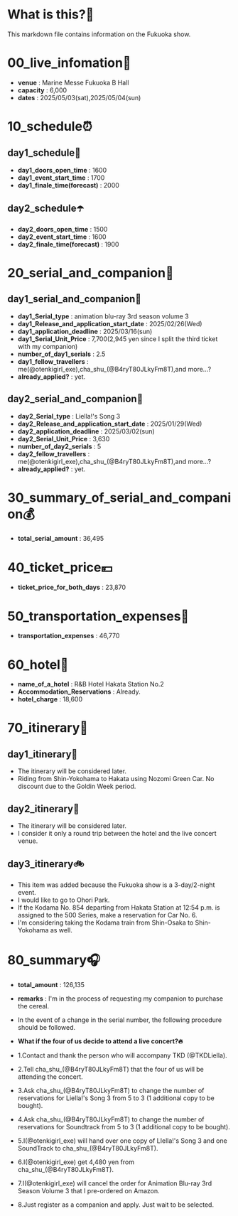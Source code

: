 # What is this?👀
<p>This markdown file contains information on the Fukuoka show.</p>

# 00_live_infomation📅

- **venue** : Marine Messe Fukuoka B Hall
- **capacity** : 6,000
- **dates** : 2025/05/03(sat),2025/05/04(sun)

# 10_schedule⏰

## day1_schedule🥁

- **day1_doors_open_time** : 1600
- **day1_event_start_time** : 1700
- **day1_finale_time(forecast)** : 2000

## day2_schedule☂️

- **day2_doors_open_time** : 1500
- **day2_event_start_time** : 1600
- **day2_finale_time(forecast)** : 1900

# 20_serial_and_companion📃

## day1_serial_and_companion🔖

- **day1_Serial_type** : animation blu-ray 3rd season volume 3
- **day1_Release_and_application_start_date** : 2025/02/26(Wed)
- **day1_application_deadline** : 2025/03/16(sun)
- **day1_Serial_Unit_Price** : 7,700(2,945 yen since I split the third ticket with my companion)
- **number_of_day1_serials** : 2.5
- **day1_fellow_travellers** : me(@otenkigirl_exe),cha_shu_(@B4ryT80JLkyFm8T),and more…?
- **already_applied?** : yet.

## day2_serial_and_companion📰

- **day2_Serial_type** : Liella!'s Song 3
- **day2_Release_and_application_start_date** : 2025/01/29(Wed)
- **day2_application_deadline** : 2025/03/02(sun)
- **day2_Serial_Unit_Price** : 3,630
- **number_of_day2_serials** : 5
- **day2_fellow_travellers** : me(@otenkigirl_exe),cha_shu_(@B4ryT80JLkyFm8T),and more…?
- **already_applied?** : yet.

# 30_summary_of_serial_and_companion💰

- **total_serial_amount** : 36,495

# 40_ticket_price💴

- **ticket_price_for_both_days** : 23,870

# 50_transportation_expenses🚅

- **transportation_expenses** : 46,770

# 60_hotel🏨

- **name_of_a_hotel** : R&B Hotel Hakata Station No.2
- **Accommodation_Reservations** : Already.
- **hotel_charge** : 18,600

# 70_itinerary🛴

## day1_itinerary🚀

- The itinerary will be considered later.
- Riding from Shin-Yokohama to Hakata using Nozomi Green Car. No discount due to the Goldin Week period.

## day2_itinerary🚢

- The itinerary will be considered later.
- I consider it only a round trip between the hotel and the live concert venue.

## day3_itinerary🚲

- This item was added because the Fukuoka show is a 3-day/2-night event.
- I would like to go to Ohori Park.
- If the Kodama No. 854 departing from Hakata Station at 12:54 p.m. is assigned to the 500 Series, make a reservation for Car No. 6.
- I'm considering taking the Kodama train from Shin-Osaka to Shin-Yokohama as well.

# 80_summary🎧

- **total_amount** : 126,135
- **remarks** : I'm in the process of requesting my companion to purchase the cereal.
- In the event of a change in the serial number, the following procedure should be followed.

- **What if the four of us decide to attend a live concert?🔥**

- 1.Contact and thank the person who will accompany TKD (@TKDLiella).
- 2.Tell cha_shu_(@B4ryT80JLkyFm8T) that the four of us will be attending the concert.
- 3.Ask cha_shu_(@B4ryT80JLkyFm8T) to change the number of reservations for Liella!'s Song 3 from 5 to 3 (1 additional copy to be bought).
- 4.Ask cha_shu_(@B4ryT80JLkyFm8T) to change the number of reservations for Soundtrack from 5 to 3 (1 additional copy to be bought).
- 5.I(@otenkigirl_exe) will hand over one copy of LIella!'s Song 3 and one SoundTrack to cha_shu_(@B4ryT80JLkyFm8T).
- 6.I(@otenkigirl_exe) get 4,480 yen from cha_shu_(@B4ryT80JLkyFm8T).
- 7.I(@otenkigirl_exe) will cancel the order for Animation Blu-ray 3rd Season Volume 3 that I pre-ordered on Amazon.
- 8.Just register as a companion and apply. Just wait to be selected.
